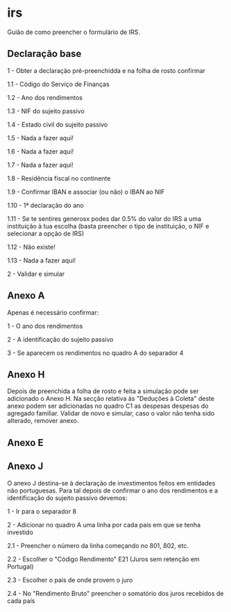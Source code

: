 # irs

Guião de como preencher o formulário de IRS.

## Declaração base
1 - Obter a declaração pré-preenchidda e na folha de rosto confirmar

1.1 - Código do Serviço de Finanças

1.2 - Ano dos rendimentos

1.3 - NIF do sujeito passivo

1.4 - Estado civil do sujeito passivo

1.5 - Nada a fazer aqui!

1.6 - Nada a fazer aqui!

1.7 - Nada a fazer aqui!

1.8 - Residência fiscal no continente

1.9 - Confirmar IBAN e associar (ou não) o IBAN ao NIF

1.10 - 1ª declaração do ano

1.11 - Se te sentires generosx podes dar 0.5% do valor do IRS a uma instituição à tua escolha (basta preencher o tipo de instituição, o NIF e selecionar a opção de IRS)

1.12 - Não existe!

1.13 - Nada a fazer aqui!

2 - Validar e simular

## Anexo A
Apenas é necessário confirmar:

1 - O ano dos rendimentos

2 - A identificação do sujeito passivo

3 - Se aparecem os rendimentos no quadro A do separador 4

## Anexo H
Depois de preenchida a folha de rosto e feita a simulação pode ser adicionado o Anexo H. Na secção relativa às "Deduções à Coleta" deste anexo podem ser adicionadas no quadro C1 as despesas despesas do agregado familiar. Validar de novo e simular, caso o valor não tenha sido alterado, remover anexo.

## Anexo E

## Anexo J
O anexo J destina-se à declaração de investimentos feitos em entidades não portuguesas. Para tal depois de confirmar o ano dos rendimentos e a identificação do sujeito passivo devemos:

1 - Ir para o separador 8

2 - Adicionar no quadro A uma linha por cada país em que se tenha investido

2.1 - Preencher o número da linha começando no 801, 802, etc.

2.2 - Escolher o "Código Rendimento" E21 (Juros sem retenção em Portugal)

2.3 - Escolher o país de onde provem o juro

2.4 - No "Rendimento Bruto" preencher o somatório dos juros recebidos de cada país
